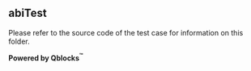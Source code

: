 ## abiTest

Please refer to the source code of the test case for information on this folder.

**Powered by Qblocks<sup>&trade;</sup>**

